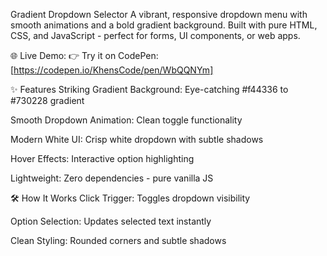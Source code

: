 Gradient Dropdown Selector
A vibrant, responsive dropdown menu with smooth animations and a bold gradient background. Built with pure HTML, CSS, and JavaScript - perfect for forms, UI components, or web apps.

🌐 Live Demo:
👉 Try it on CodePen:[https://codepen.io/KhensCode/pen/WbQQNYm]

✨ Features
Striking Gradient Background: Eye-catching #f44336 to #730228 gradient

Smooth Dropdown Animation: Clean toggle functionality

Modern White UI: Crisp white dropdown with subtle shadows

Hover Effects: Interactive option highlighting

Lightweight: Zero dependencies - pure vanilla JS

🛠️ How It Works
Click Trigger: Toggles dropdown visibility

Option Selection: Updates selected text instantly

Clean Styling: Rounded corners and subtle shadows
